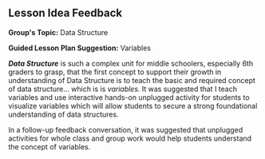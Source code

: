 ## Lesson Idea Feedback 

**Group's Topic:** Data Structure

**Guided Lesson Plan Suggestion:** Variables

**_Data Structure_** is such a complex unit for middle schoolers, especially 6th graders to grasp, that the first concept to support their growth in understanding of Data Structure is to teach the basic and required concept of data structure... which is is _variables._ It was suggested that I teach variables and use interactive hands-on unplugged activity for students to visualize variables which will allow students to secure a strong foundational understanding of data structures. 

In a follow-up feedback conversation, it was suggested that unplugged activities for whole class and group work would help students understand the concept of variables.
